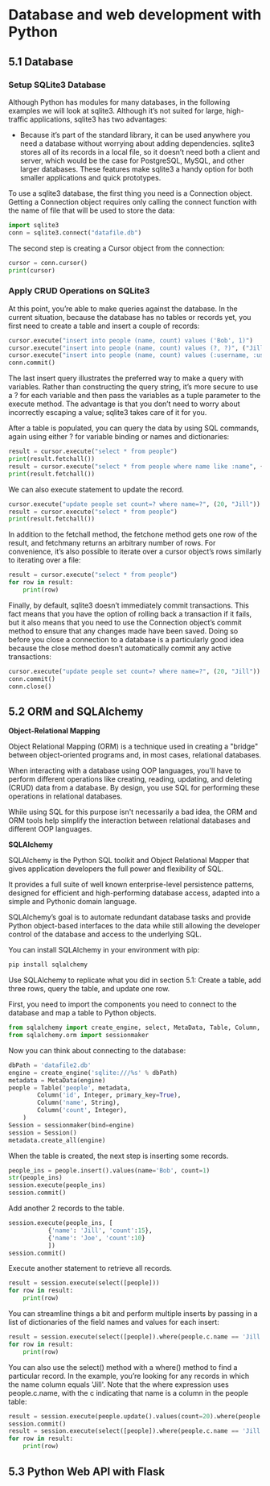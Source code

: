 # Database and web development with Python

## 5.1 Database

### Setup SQLite3 Database

Although Python has modules for many databases, in the following examples we will look at
sqlite3. Although it’s not suited for large, high-traffic applications, sqlite3 has two
advantages:
- Because it’s part of the standard library, it can be used anywhere you need a
database without worrying about adding dependencies.
sqlite3 stores all of its records in a local file, so it doesn’t need both a client and
server, which would be the case for PostgreSQL, MySQL, and other larger databases.
These features make sqlite3 a handy option for both smaller applications and quick
prototypes.

 To use a sqlite3 database, the first thing you need is a Connection object. Getting a Connection object requires only calling the connect function with the name of file that will be used to store the data:

```python
import sqlite3
conn = sqlite3.connect("datafile.db")
```

The second step is creating a Cursor object from the connection:

```python
cursor = conn.cursor()
print(cursor)
```

### Apply CRUD Operations on SQLite3

At this point, you’re able to make queries against the database. In the current situation, because the database has no tables or records yet, you first need to create a table and insert a couple of records:

```python
cursor.execute("insert into people (name, count) values ('Bob', 1)")
cursor.execute("insert into people (name, count) values (?, ?)", ("Jill", 15))
cursor.execute("insert into people (name, count) values (:username, :usercount)", {"username": "Joe", "usercount": 10})
conn.commit()
```

The last insert query illustrates the preferred way to make a query with variables. Rather than constructing the query string, it’s more secure to use a ? for each variable and then pass the variables as a tuple parameter to the execute method. The advantage is that you don’t need to worry about incorrectly escaping a value; sqlite3 takes care of it for you.

After a table is populated, you can query the data by using SQL commands, again using either ? for variable binding or names and dictionaries:

```python
result = cursor.execute("select * from people")
print(result.fetchall())
result = cursor.execute("select * from people where name like :name", {"name": "bob"})
print(result.fetchall())
```

We can also execute statement to update the record.

```python
cursor.execute("update people set count=? where name=?", (20, "Jill"))
result = cursor.execute("select * from people")
print(result.fetchall())
```

In addition to the fetchall method, the fetchone method gets one row of the result, and fetchmany returns an arbitrary number of rows. For convenience, it’s also possible to iterate over a cursor object’s rows similarly to iterating over a file: 

```python
result = cursor.execute("select * from people")
for row in result:
    print(row)
```

Finally, by default, sqlite3 doesn’t immediately commit transactions. This fact means that you have the option of rolling back a transaction if it fails, but it also means that you need to use the Connection object’s commit method to ensure that any changes
made have been saved. Doing so before you close a connection to a database is a particularly good idea because the close method doesn’t automatically commit any active transactions:

```python
cursor.execute("update people set count=? where name=?", (20, "Jill"))
conn.commit()
conn.close()
```

## 5.2 ORM and SQLAlchemy

**Object-Relational Mapping**

Object Relational Mapping (ORM) is a technique used in creating a "bridge" between object-oriented programs and, in most cases, relational databases.

When interacting with a database using OOP languages, you'll have to perform different operations like creating, reading, updating, and deleting (CRUD) data from a database. By design, you use SQL for performing these operations in relational databases.

While using SQL for this purpose isn't necessarily a bad idea, the ORM and ORM tools help simplify the interaction between relational databases and different OOP languages.

**SQLAlchemy**

SQLAlchemy is the Python SQL toolkit and Object Relational Mapper that gives application developers the full power and flexibility of SQL.

It provides a full suite of well known enterprise-level persistence patterns, designed for efficient and high-performing database access, adapted into a simple and Pythonic domain language.

SQLAlchemy’s goal is to automate redundant database tasks and provide Python object-based interfaces to the data while still allowing the developer control of the database and access to the underlying SQL.

You can install SQLAlchemy in your environment with pip:

 ```python
pip install sqlalchemy
```

Use SQLAlchemy to replicate what you did in section 5.1: Create a table, add
three rows, query the table, and update one row.

First, you need to import the components you need to connect to the database and
map a table to Python objects.

```python
from sqlalchemy import create_engine, select, MetaData, Table, Column, Integer, String
from sqlalchemy.orm import sessionmaker
```

Now you can think about connecting to the database:

```python
dbPath = 'datafile2.db'
engine = create_engine('sqlite:///%s' % dbPath)
metadata = MetaData(engine)
people = Table('people', metadata, 
        Column('id', Integer, primary_key=True),
        Column('name', String),
        Column('count', Integer),
    )
Session = sessionmaker(bind=engine)
session = Session()
metadata.create_all(engine)
```

 When the table is created, the next step is inserting some records. 

```python
people_ins = people.insert().values(name='Bob', count=1)
str(people_ins)
session.execute(people_ins)
session.commit()
```

 Add another 2 records to the table.

 ```python
session.execute(people_ins, [
            {'name': 'Jill', 'count':15},
            {'name': 'Joe', 'count':10}
            ])
session.commit()
```

Execute another statement to retrieve all records.

```python
result = session.execute(select([people]))
for row in result:
    print(row)
```

You can streamline things a bit and perform multiple inserts by passing in a list of dictionaries of the field names and values for each insert:

```python
result = session.execute(select([people]).where(people.c.name == 'Jill'))
for row in result:
    print(row)
```

You can also use the select() method with a where() method to find a particular
record. In the example, you’re looking for any records in which the name column
equals 'Jill'. Note that the where expression uses people.c.name, with the c
indicating that name is a column in the people table:

```python
result = session.execute(people.update().values(count=20).where(people.c.name == 'Jill'))
session.commit()
result = session.execute(select([people]).where(people.c.name == 'Jill'))
for row in result:
    print(row)
```

## 5.3 Python Web API with Flask

